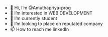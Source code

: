 - 👋 Hi, I’m @Amuthapriya-prog
- 👀 I’m interested in WEB DEVELOPMENT
- 🌱 I’m currently student
- 💞️ I’m looking to place on reputated company
- 📫 How to reach me linkedIn

<!---
Amuthapriya-prog/Amuthapriya-prog is a ✨ special ✨ repository because its `README.md` (this file) appears on your GitHub profile.
You can click the Preview link to take a look at your changes.
--->
